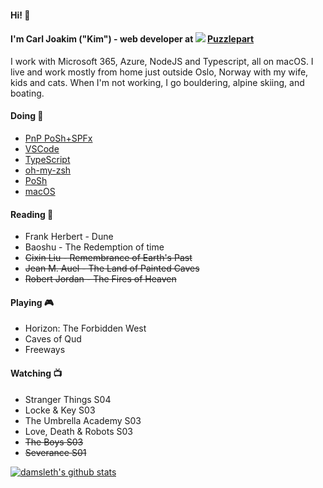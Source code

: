 #### Hi! 👋 
#### I'm Carl Joakim ("Kim") - web developer at <img src="https://avatars2.githubusercontent.com/u/11045723?s=24" /> [Puzzlepart](https://github.com/puzzlepart)  
I work with Microsoft 365, Azure, NodeJS and Typescript, all on macOS. I live and work mostly from home just outside Oslo, Norway with my wife, kids and cats. When I'm not working, I go bouldering, alpine skiing, and boating.


#### Doing 🔧   
  - [PnP PoSh+SPFx](https://pnp.github.io/)   
  - [VSCode](https://github.com/microsoft/vscode)
  - [TypeScript](https://github.com/microsoft/typescript)
  - [oh-my-zsh](https://github.com/robbyrussell/oh-my-zsh/)
  - [PoSh](https://github.com/powershell/powershell)
  - [macOS](https://github.com/iCHAIT/awesome-macOS)
  
#### Reading 📖
- Frank Herbert - Dune
- Baoshu - The Redemption of time
- ~~Cixin Liu - Remembrance of Earth's Past~~
- ~~Jean M. Auel -  The Land of Painted Caves~~  
- ~~Robert Jordan - The Fires of Heaven~~

#### Playing 🎮
- Horizon: The Forbidden West
- Caves of Qud  
- Freeways  


#### Watching 📺
- Stranger Things S04
- Locke & Key S03
- The Umbrella Academy S03
- Love, Death & Robots S03
- ~~The Boys S03~~
- ~~Severance S01~~

<a href="https://github.com/damsleth">
<img align="center" src="https://github-readme-stats.vercel.app/api?username=damsleth&count_private=true&theme=synthwave&show_icons=true" alt="damsleth's github stats" />
</a>
